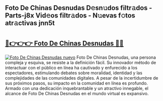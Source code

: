 ## Foto De Chinas Desnudas D𝚎sn𝚞dos filtr𝚊dos - Parts-j8x Vid𝚎os filtr𝚊dos - N𝚞evas f𝚘tos atr𝚊ctivas jnn5t

# <h2><a href="http://mbe17o.tromn.icu/?c=Foto+De+Chinas+Desnudas">🔗👉👉👉 Foto De Chinas Desnudas 🔗🔗</a></h2>

[![Foto De Chinas Desnudas nuevo](https://i.imgur.com/pEAQMta.gif)](http://mbe17o.tromn.icu/?c=Foto+De+Chinas+Desnudas)
Foto De Chinas Desnudas, una persona compleja y esquiva, se resiste a la definición fácil. Su innovador método de interactuar con el público en línea ha cautivado y enfurecido a los espectadores, estimulando debates sobre moralidad, identidad y las complejidades de las comunidades digitales. A pesar de la incertidumbre de sus próximos pasos, su impacto en la comunidad en línea es profundo. Armado con una dedicación inquebrantable y un atractivo innegable, el alcance de Foto De Chinas Desnudas en el mundo virtual es expansivo.
